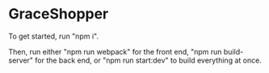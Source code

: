# GraceShopper

To get started, run "npm i".

Then, run either "npm run webpack" for the front end, "npm run build-server" for the back end,
or "npm run start:dev" to build everything at once.
